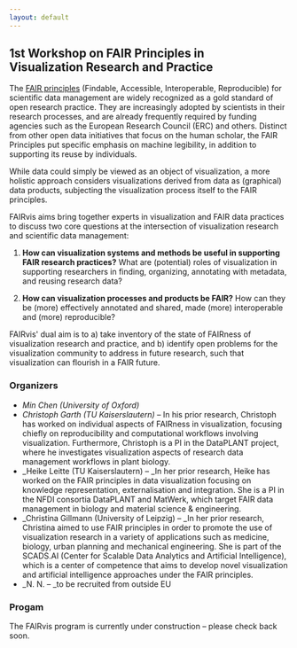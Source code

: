 ```yaml
---
layout: default
---
```


## 1st Workshop on FAIR Principles in <br> Visualization Research and Practice

The [FAIR principles](https://www.nature.com/articles/sdata201618)
(Findable, Accessible, Interoperable, Reproducible) for scientific data
management are widely recognized as a gold standard of open research
practice. They are increasingly adopted by scientists in their research
processes, and are already frequently required by funding agencies such
as the European Research Council (ERC) and others. Distinct from other
open data initiatives that focus on the human scholar, the FAIR
Principles put specific emphasis on machine legibility, in addition to
supporting its reuse by individuals. 

While data could simply be viewed as an object of visualization, a more
holistic approach considers visualizations derived from data as
(graphical) data products, subjecting the visualization process itself
to the FAIR principles.

FAIRvis aims bring together experts in visualization and FAIR data
practices to discuss two core questions at the intersection of
visualization research and scientific data management:

1. **How can visualization systems and methods be useful in supporting
   FAIR research practices?** What are (potential) roles of
   visualization in supporting researchers in finding, organizing,
   annotating with metadata, and reusing research data?

2. **How can visualization processes and products be FAIR?** How can
   they be (more) effectively annotated and shared, made (more)
   interoperable and (more) reproducible?

FAIRvis' dual aim is to a) take inventory of the state of FAIRness of
visualization research and practice, and b) identify open problems for
the visualization community to address in future research, such that
visualization can flourish in a FAIR future.


<!-- # Intended Outcomes



* Bring together experts from visualization and FAIR scientific workflows to jointly author a survey / state-of-the-art report on FAIR aspects of visualization. 
* Start organizing a community at the intersection of visualization and FAIR research, to identify and work on a research program in FAIR visualization (e.g., continued through future workshops or [Dagstuhl] seminars).


# <span style="text-decoration:underline;">Organizers</span>
 -->

### Organizers


* _Min Chen (University of Oxford)_
* _Christoph Garth (TU Kaiserslautern)_ – In his prior research,  Christoph has worked on individual aspects of FAIRness in visualization, focusing chiefly on reproducibility and computational workflows involving visualization. Furthermore, Christoph is a PI in the DataPLANT project, where he investigates visualization aspects of research data management workflows in plant biology.
* _Heike Leitte (TU Kaiserslautern) – _In her prior research, Heike has worked on the FAIR principles in data visualization focusing on knowledge representation, externalisation and integration. She is a PI in the NFDI consortia DataPLANT and MatWerk, which target FAIR data management in biology and material science & engineering.
* _Christina Gillmann (University of Leipzig) – _In her prior research, Christina aimed to use FAIR principles in order to promote the use of visualization research in a variety of applications such as medicine, biology, urban planning and mechanical engineering. She is part of the SCADS.AI (Center for Scalable Data Analytics and Artificial Intelligence), which is a center of competence that aims to develop novel visualization and artificial intelligence approaches under the FAIR principles.
* _N. N. – _to be recruited from outside EU


### Progam

The FAIRvis program is currently under construction – please check back soon.

<!-- We currently envision a half-day workshop, with the following coarse outline:

_Session 1:_



* Opening (10 mins)
* Keynote + Q&A (45 + 5 mins)
* 3-5 invited short talks by experts in visualization with prior work relevant to FAIR (40 mins total)

_Session 2:_



* 3-5 invited short talks by experts in research data management / FAIR data (40 mins total)
* group discussion / break-out sessions 
* Further Steps and Closing -->


<!-- # Why hold FAIRvis as a workshop at Eurovis 2023?

As FAIR research practices are becoming increasingly relevant to successful publication of results and securing funding, visualization methods, tools, and processes must meet the needs of domain researchers, which they currently do not sufficiently. By the same mechanisms, visualization research itself is incentivized to become FAIRer in the future. Thus, the timing is right to begin a concerted effort within the community toward addressing both goals.

Through providing 70M€ in funding per year over a period of five years, the German Joint Science Conference has incentivized the formation of research data management consortia that aim at developing and supporting domain-specific implementations of FAIR workflows. Holding FAIRvis at EuroVis in Leipzig would directly increase participation by these key stakeholders, to the benefit of the relevance of the workshop outcomes. (Christoph Garth and Heike Leitte are both PIs in corresponding consortia.) -->